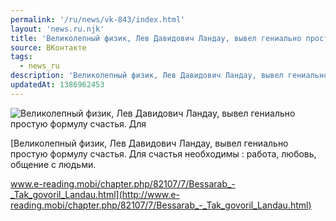 ```yaml
---
permalink: '/ru/news/vk-843/index.html'
layout: 'news.ru.njk'
title: 'Великолепный физик, Лев Давидович Ландау, вывел гениально простую формулу счастья.'
source: ВКонтакте
tags:
  - news_ru
description: 'Великолепный физик, Лев Давидович Ландау, вывел гениально простую формулу счастья.'
updatedAt: 1386962453
---
```

![Великолепный физик, Лев Давидович Ландау, вывел гениально простую формулу счастья. Для](https://sun9-37.userapi.com/c6053/v6053833/3bae/tnht6GbVb64.jpg)

[Великолепный физик, Лев Давидович Ландау, вывел гениально простую формулу счастья. Для счастья необходимы : работа, любовь, общение с людьми.

www.e-reading.mobi/chapter.php/82107/7/Bessarab_-_Tak_govoril_Landau.html](http://www.e-reading.mobi/chapter.php/82107/7/Bessarab_-_Tak_govoril_Landau.html)
